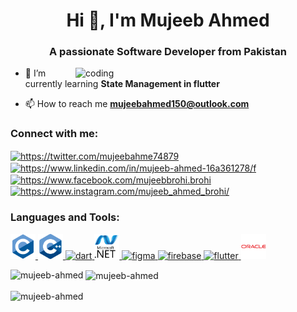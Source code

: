 <h1 align="center">Hi 👋, I'm Mujeeb Ahmed</h1>
<h3 align="center">A passionate Software Developer from Pakistan</h3>

<img align="right" alt="coding" width="400" src="https://media.tenor.com/2uyENRmiUt0AAAAC/coding.gif">


- 🌱 I’m currently learning **State Management in flutter**

- 📫 How to reach me **mujeebahmed150@outlook.com**

<h3 align="left">Connect with me:</h3>
<p align="left">
<a href="https://twitter.com/https://twitter.com/mujeebahme74879" target="blank"><img align="center" src="https://raw.githubusercontent.com/rahuldkjain/github-profile-readme-generator/master/src/images/icons/Social/twitter.svg" alt="https://twitter.com/mujeebahme74879" height="30" width="40" /></a>
<a href="https://linkedin.com/in/https://www.linkedin.com/in/mujeeb-ahmed-16a361278/f" target="blank"><img align="center" src="https://raw.githubusercontent.com/rahuldkjain/github-profile-readme-generator/master/src/images/icons/Social/linked-in-alt.svg" alt="https://www.linkedin.com/in/mujeeb-ahmed-16a361278/f" height="30" width="40" /></a>
<a href="https://fb.com/https://www.facebook.com/mujeebbrohi.brohi" target="blank"><img align="center" src="https://raw.githubusercontent.com/rahuldkjain/github-profile-readme-generator/master/src/images/icons/Social/facebook.svg" alt="https://www.facebook.com/mujeebbrohi.brohi" height="30" width="40" /></a>
<a href="https://instagram.com/https://www.instagram.com/mujeeb_ahmed_brohi/" target="blank"><img align="center" src="https://raw.githubusercontent.com/rahuldkjain/github-profile-readme-generator/master/src/images/icons/Social/instagram.svg" alt="https://www.instagram.com/mujeeb_ahmed_brohi/" height="30" width="40" /></a>
</p>

<h3 align="left">Languages and Tools:</h3>
<p align="left"> <a href="https://www.cprogramming.com/" target="_blank" rel="noreferrer"> <img src="https://raw.githubusercontent.com/devicons/devicon/master/icons/c/c-original.svg" alt="c" width="40" height="40"/> </a> <a href="https://www.w3schools.com/cpp/" target="_blank" rel="noreferrer"> <img src="https://raw.githubusercontent.com/devicons/devicon/master/icons/cplusplus/cplusplus-original.svg" alt="cplusplus" width="40" height="40"/> </a> <a href="https://dart.dev" target="_blank" rel="noreferrer"> <img src="https://www.vectorlogo.zone/logos/dartlang/dartlang-icon.svg" alt="dart" width="40" height="40"/> </a> <a href="https://dotnet.microsoft.com/" target="_blank" rel="noreferrer"> <img src="https://raw.githubusercontent.com/devicons/devicon/master/icons/dot-net/dot-net-original-wordmark.svg" alt="dotnet" width="40" height="40"/> </a> <a href="https://www.figma.com/" target="_blank" rel="noreferrer"> <img src="https://www.vectorlogo.zone/logos/figma/figma-icon.svg" alt="figma" width="40" height="40"/> </a> <a href="https://firebase.google.com/" target="_blank" rel="noreferrer"> <img src="https://www.vectorlogo.zone/logos/firebase/firebase-icon.svg" alt="firebase" width="40" height="40"/> </a> <a href="https://flutter.dev" target="_blank" rel="noreferrer"> <img src="https://www.vectorlogo.zone/logos/flutterio/flutterio-icon.svg" alt="flutter" width="40" height="40"/> </a> <a href="https://www.oracle.com/" target="_blank" rel="noreferrer"> <img src="https://raw.githubusercontent.com/devicons/devicon/master/icons/oracle/oracle-original.svg" alt="oracle" width="40" height="40"/> </a> </p>

<p><img align="left" src="https://github-readme-stats.vercel.app/api/top-langs?username=mujeeb-ahmed&show_icons=true&locale=en&layout=compact" alt="mujeeb-ahmed" /></p>

<p>&nbsp;<img align="center" src="https://github-readme-stats.vercel.app/api?username=mujeeb-ahmed&show_icons=true&locale=en" alt="mujeeb-ahmed" /></p>

<p><img align="center" src="https://github-readme-streak-stats.herokuapp.com/?user=mujeeb-ahmed&" alt="mujeeb-ahmed" /></p>
